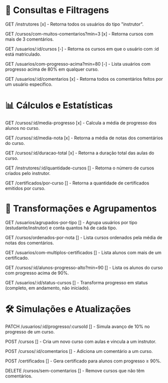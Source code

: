 # 🧠 Consultas e Filtragens
GET /instrutores
[x] - Retorna todos os usuários do tipo "instrutor".

GET /cursos/com-muitos-comentarios?min=3
[x] - Retorna cursos com mais de 3 comentários.

GET /usuarios/:id/cursos
[-] - Retorna os cursos em que o usuário com :id está matriculado.

GET /usuarios/com-progresso-acima?min=80
[-] - Lista usuários com progresso acima de 80% em qualquer curso.

GET /usuarios/:id/comentarios
[x] - Retorna todos os comentários feitos por um usuário específico.

# 📊 Cálculos e Estatísticas
GET /cursos/:id/media-progresso
[x] - Calcula a média de progresso dos alunos no curso.

GET /cursos/:id/media-nota
[x] - Retorna a média de notas dos comentários do curso.

GET /cursos/:id/duracao-total
[x] - Retorna a duração total das aulas do curso.

GET /instrutores/:id/quantidade-cursos
[] - Retorna o número de cursos criados pelo instrutor.

GET /certificados/por-curso
[] - Retorna a quantidade de certificados emitidos por curso.

# 🧩 Transformações e Agrupamentos
GET /usuarios/agrupados-por-tipo
[] - Agrupa usuários por tipo (estudante/instrutor) e conta quantos há de cada tipo.

GET /cursos/ordenados-por-nota
[] - Lista cursos ordenados pela média de notas dos comentários.

GET /usuarios/com-multiplos-certificados
[] - Lista alunos com mais de um certificado.

GET /cursos/:id/alunos-progresso-alto?min=90
[] - Lista os alunos do curso com progresso acima de 90%.

GET /usuarios/:id/status-cursos
[] - Transforma progresso em status (completo, em andamento, não iniciado).

# 🛠️ Simulações e Atualizações
PATCH /usuarios/:id/progresso/:cursoId
[] - Simula avanço de 10% no progresso de um curso.

POST /cursos
[] - Cria um novo curso com aulas e vincula a um instrutor.

POST /cursos/:id/comentarios
[] - Adiciona um comentário a um curso.

POST /certificados
[] - Gera certificado para alunos com progresso ≥ 90%.

DELETE /cursos/sem-comentarios
[] - Remove cursos que não têm comentários.